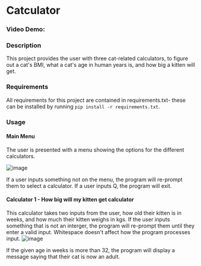 # Catculator
### Video Demo: 

### __Description__

This project provides the user with three cat-related calculators, to figure out a cat's BMI, what a cat's age in human years is, and how big a kitten will get. 

### __Requirements__

All requirements for this project are contained in requirements.txt- these can be installed by running ```pip install -r requirements.txt```.

### __Usage__

#### Main Menu

The user is presented with a menu showing the options for the different calculators. 

![image](https://github.com/Ava-HW/CS50p-final-project/assets/126925721/bcde1cf3-a86e-419c-9627-9b270579f19a)

If a user inputs something not on the menu, the program will re-prompt them to select a calculator. If a user inputs Q, the program will exit. 

#### Calculator 1 - How big will my kitten get calculator

This calculator takes two inputs from the user, how old their kitten is in weeks, and how much their kitten weighs in kgs. If the user inputs something that is not an interger, the program will re-prompt them until they enter a valid input. Whitespace doesn't affect how the program processes input. 
![image](https://github.com/Ava-HW/CS50p-final-project/assets/126925721/f8a4ea9b-bfb6-452a-add9-88b09bde81c5)


If the given age in weeks is more than 32, the program will display a message saying that their cat is now an adult. 



